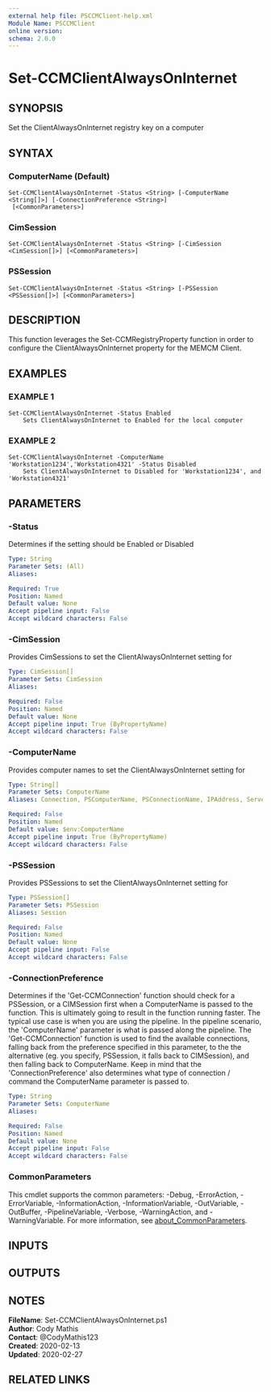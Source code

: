 ```yaml
---
external help file: PSCCMClient-help.xml
Module Name: PSCCMClient
online version:
schema: 2.0.0
---
```


# Set-CCMClientAlwaysOnInternet

## SYNOPSIS
Set the ClientAlwaysOnInternet registry key on a computer

## SYNTAX

### ComputerName (Default)
```
Set-CCMClientAlwaysOnInternet -Status <String> [-ComputerName <String[]>] [-ConnectionPreference <String>]
 [<CommonParameters>]
```

### CimSession
```
Set-CCMClientAlwaysOnInternet -Status <String> [-CimSession <CimSession[]>] [<CommonParameters>]
```

### PSSession
```
Set-CCMClientAlwaysOnInternet -Status <String> [-PSSession <PSSession[]>] [<CommonParameters>]
```

## DESCRIPTION
This function leverages the Set-CCMRegistryProperty function in order to configure
the ClientAlwaysOnInternet property for the MEMCM Client.

## EXAMPLES

### EXAMPLE 1
```
Set-CCMClientAlwaysOnInternet -Status Enabled
    Sets ClientAlwaysOnInternet to Enabled for the local computer
```

### EXAMPLE 2
```
Set-CCMClientAlwaysOnInternet -ComputerName 'Workstation1234','Workstation4321' -Status Disabled
    Sets ClientAlwaysOnInternet to Disabled for 'Workstation1234', and 'Workstation4321'
```

## PARAMETERS

### -Status
Determines if the setting should be Enabled or Disabled

```yaml
Type: String
Parameter Sets: (All)
Aliases:

Required: True
Position: Named
Default value: None
Accept pipeline input: False
Accept wildcard characters: False
```

### -CimSession
Provides CimSessions to set the ClientAlwaysOnInternet setting for

```yaml
Type: CimSession[]
Parameter Sets: CimSession
Aliases:

Required: False
Position: Named
Default value: None
Accept pipeline input: True (ByPropertyName)
Accept wildcard characters: False
```

### -ComputerName
Provides computer names to set the ClientAlwaysOnInternet setting for

```yaml
Type: String[]
Parameter Sets: ComputerName
Aliases: Connection, PSComputerName, PSConnectionName, IPAddress, ServerName, HostName, DNSHostName

Required: False
Position: Named
Default value: $env:ComputerName
Accept pipeline input: True (ByPropertyName)
Accept wildcard characters: False
```

### -PSSession
Provides PSSessions to set the ClientAlwaysOnInternet setting for

```yaml
Type: PSSession[]
Parameter Sets: PSSession
Aliases: Session

Required: False
Position: Named
Default value: None
Accept pipeline input: False
Accept wildcard characters: False
```

### -ConnectionPreference
Determines if the 'Get-CCMConnection' function should check for a PSSession, or a CIMSession first when a ComputerName
is passed to the function.
This is ultimately going to result in the function running faster.
The typical use case is
when you are using the pipeline.
In the pipeline scenario, the 'ComputerName' parameter is what is passed along the
pipeline.
The 'Get-CCMConnection' function is used to find the available connections, falling back from the preference
specified in this parameter, to the the alternative (eg.
you specify, PSSession, it falls back to CIMSession), and then
falling back to ComputerName.
Keep in mind that the 'ConnectionPreference' also determines what type of connection / command
the ComputerName parameter is passed to.

```yaml
Type: String
Parameter Sets: ComputerName
Aliases:

Required: False
Position: Named
Default value: None
Accept pipeline input: False
Accept wildcard characters: False
```

### CommonParameters
This cmdlet supports the common parameters: -Debug, -ErrorAction, -ErrorVariable, -InformationAction, -InformationVariable, -OutVariable, -OutBuffer, -PipelineVariable, -Verbose, -WarningAction, and -WarningVariable. For more information, see [about_CommonParameters](http://go.microsoft.com/fwlink/?LinkID=113216).

## INPUTS

## OUTPUTS

## NOTES

**FileName**:    Set-CCMClientAlwaysOnInternet.ps1  
**Author**:      Cody Mathis  
**Contact**:     @CodyMathis123  
**Created**:     2020-02-13  
**Updated**:     2020-02-27  

## RELATED LINKS
